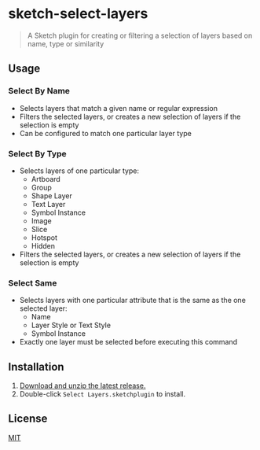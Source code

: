 # sketch-select-layers

> A Sketch plugin for creating or filtering a selection of layers based on name, type or similarity

## Usage

### Select By Name

- Selects layers that match a given name or regular expression
- Filters the selected layers, or creates a new selection of layers if the selection is empty
- Can be configured to match one particular layer type

### Select By Type

- Selects layers of one particular type:
  - Artboard
  - Group
  - Shape Layer
  - Text Layer
  - Symbol Instance
  - Image
  - Slice
  - Hotspot
  - Hidden
- Filters the selected layers, or creates a new selection of layers if the selection is empty

### Select Same

- Selects layers with one particular attribute that is the same as the one selected layer:
  - Name
  - Layer Style or Text Style
  - Symbol Instance
- Exactly one layer must be selected before executing this command

## Installation

1. [Download and unzip the latest release.](https://github.com/yuanqing/sketch-select-layers/releases)
2. Double-click `Select Layers.sketchplugin` to install.

## License

[MIT](LICENSE.md)
